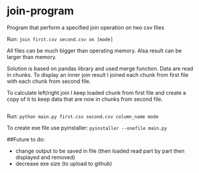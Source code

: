 # join-program
Program that perform a specified join operation on two csv files

Run: `join first.csv second.csv on [mode]`

All files can be much bigger than operating memory. Alsa result can be larger than memory.

Solution is based on pandas library and used merge function.
Data are read in chunks. To display an inner join result 
I joined each chunk from first file with each chunk from second file.

To calculate left/right join I keep loaded chunk from first file and create a copy of it
to keep data that are now in chunks from second file.

## 
Run:
`python main.py first.csv second.csv column_name mode`

To create exe file use pyinstaller:
`pyinstaller --onefile main.py`


##Future to do:
- change output to be saved in file (then loaded read part by part then displayed and removed)
- decrease exe size (to upload to github)